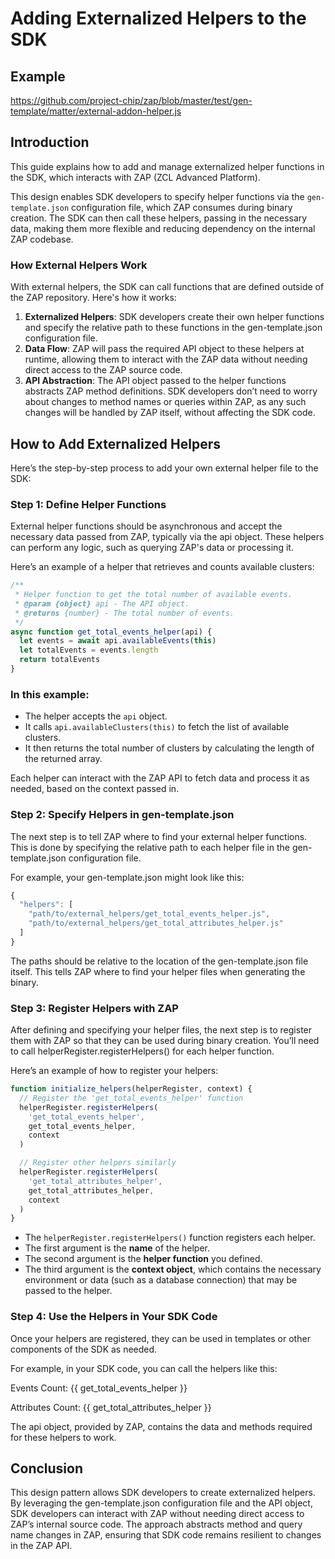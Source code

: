 # Adding Externalized Helpers to the SDK

## Example

https://github.com/project-chip/zap/blob/master/test/gen-template/matter/external-addon-helper.js

## Introduction

This guide explains how to add and manage externalized helper functions in the SDK, which interacts with ZAP (ZCL Advanced Platform).

This design enables SDK developers to specify helper functions via the `gen-template.json` configuration file, which ZAP consumes during binary creation. The SDK can then call these helpers, passing in the necessary data, making them more flexible and reducing dependency on the internal ZAP codebase.

### How External Helpers Work

With external helpers, the SDK can call functions that are defined outside of the ZAP repository. Here's how it works:

1. **Externalized Helpers**: SDK developers create their own helper functions and specify the relative path to these functions in the gen-template.json configuration file.
2. **Data Flow**: ZAP will pass the required API object to these helpers at runtime, allowing them to interact with the ZAP data without needing direct access to the ZAP source code.
3. **API Abstraction**: The API object passed to the helper functions abstracts ZAP method definitions. SDK developers don’t need to worry about changes to method names or queries within ZAP, as any such changes will be handled by ZAP itself, without affecting the SDK code.

## How to Add Externalized Helpers

Here’s the step-by-step process to add your own external helper file to the SDK:

### Step 1: Define Helper Functions

External helper functions should be asynchronous and accept the necessary data passed from ZAP, typically via the api object. These helpers can perform any logic, such as querying ZAP's data or processing it.

Here’s an example of a helper that retrieves and counts available clusters:

```javascript
/**
 * Helper function to get the total number of available events.
 * @param {object} api - The API object.
 * @returns {number} - The total number of events.
 */
async function get_total_events_helper(api) {
  let events = await api.availableEvents(this)
  let totalEvents = events.length
  return totalEvents
}
```

### In this example:

- The helper accepts the `api` object.
- It calls `api.availableClusters(this)` to fetch the list of available clusters.
- It then returns the total number of clusters by calculating the length of the returned array.

Each helper can interact with the ZAP API to fetch data and process it as needed, based on the context passed in.

### Step 2: Specify Helpers in gen-template.json

The next step is to tell ZAP where to find your external helper functions. This is done by specifying the relative path to each helper file in the gen-template.json configuration file.

For example, your gen-template.json might look like this:

```javascript
{
  "helpers": [
    "path/to/external_helpers/get_total_events_helper.js",
    "path/to/external_helpers/get_total_attributes_helper.js"
  ]
}
```

The paths should be relative to the location of the gen-template.json file itself. This tells ZAP where to find your helper files when generating the binary.

### Step 3: Register Helpers with ZAP

After defining and specifying your helper files, the next step is to register them with ZAP so that they can be used during binary creation. You’ll need to call helperRegister.registerHelpers() for each helper function.

Here’s an example of how to register your helpers:

```javascript
function initialize_helpers(helperRegister, context) {
  // Register the 'get_total_events_helper' function
  helperRegister.registerHelpers(
    'get_total_events_helper',
    get_total_events_helper,
    context
  )

  // Register other helpers similarly
  helperRegister.registerHelpers(
    'get_total_attributes_helper',
    get_total_attributes_helper,
    context
  )
}
```

- The `helperRegister.registerHelpers()` function registers each helper.
- The first argument is the **name** of the helper.
- The second argument is the **helper function** you defined.
- The third argument is the **context object**, which contains the necessary environment or data (such as a database connection) that may be passed to the helper.

### Step 4: Use the Helpers in Your SDK Code

Once your helpers are registered, they can be used in templates or other components of the SDK as needed.

For example, in your SDK code, you can call the helpers like this:

<p>Events Count: {{ get_total_events_helper }}</p>
<p>Attributes Count: {{ get_total_attributes_helper }}</p>
The api object, provided by ZAP, contains the data and methods required for these helpers to work.

## Conclusion

This design pattern allows SDK developers to create externalized helpers. By leveraging the gen-template.json configuration file and the API object, SDK developers can interact with ZAP without needing direct access to ZAP’s internal source code. The approach abstracts method and query name changes in ZAP, ensuring that SDK code remains resilient to changes in the ZAP API.
